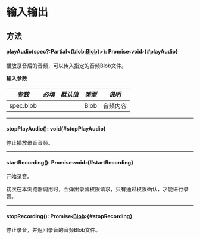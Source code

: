 <script setup>
import '/style.css'
</script>
# 输入输出

## 方法

#### <font id="API" />playAudio(<font id="Type">spec?:Partial<{blob:[Blob](https://developer.mozilla.org/zh-CN/docs/Web/API/Blob)}></font>)<font id="Type">: Promise‹void›</font>{#playAudio}

播放录音后的音频，可以传入指定的音频Blob文件。

**输入参数**

| **_参数_** | **_必填_** | **_默认值_** | **_类型_** | **_说明_** |
| --- | --- | --- | --- | --- |
| spec.blob |  | | Blob | 音频内容 |

---
#### <font id="API" />stopPlayAudio()<font id="Type">: void</font>{#stopPlayAudio}

停止播放录音音频。


---

#### <font id="API" />startRecording()<font id="Type">: Promise‹void›</font>{#startRecording}

开始录音。

初次在本浏览器调用时，会弹出录音权限请求，只有通过权限确认，才能进行录音。

---

#### <font id="API" />stopRecording()<font id="Type">: Promise‹[Blob](https://developer.mozilla.org/zh-CN/docs/Web/API/Blob)›</font>{#stopRecording}

停止录音，并返回录音的音频Blob文件。